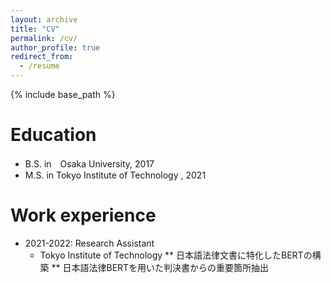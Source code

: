 ```yaml
---
layout: archive
title: "CV"
permalink: /cv/
author_profile: true
redirect_from:
  - /resume
---
```


{% include base_path %}

Education
======
* B.S. in　Osaka University, 2017
* M.S. in Tokyo Institute of Technology , 2021

Work experience
======
* 2021-2022: Research Assistant
  * Tokyo Institute of Technology
  ** 日本語法律文書に特化したBERTの構築
  ** 日本語法律BERTを用いた判決書からの重要箇所抽出

